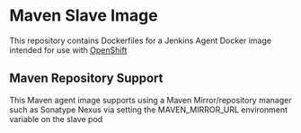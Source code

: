 Maven Slave Image
====================

This repository contains Dockerfiles for a Jenkins Agent Docker image intended for 
use with [OpenShift](https://github.com/openshift/origin)

Maven Repository Support
---------------------------------
This Maven agent image supports using a Maven Mirror/repository manager such as Sonatype Nexus via setting the MAVEN_MIRROR_URL environment variable on the slave pod